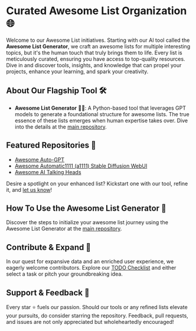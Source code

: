 # Curated Awesome List Organization 🌐

Welcome to our Awesome List initiatives.  Starting with our AI tool called the **Awesome List Generator**, we craft an awesome lists for multiple interesting topics, but it's the human touch that truly brings them to life. Every list is meticulously curated, ensuring you have access to top-quality resources. Dive in and discover tools, insights, and knowledge that can propel your projects, enhance your learning, and spark your creativity.

## About Our Flagship Tool 🛠️

- **Awesome List Generator** 📜✨: A Python-based tool that leverages GPT models to generate a foundational structure for awesome lists. The true essence of these lists emerges when human expertise takes over. Dive into the details at the [main repository](https://github.com/alialsaeedi19/GPT-Awesome-List-Generator).

## Featured Repositories 🌟

- [Awesome Auto-GPT](https://github.com/alronz/Awesome-Auto-GPT)
- [Awesome Automatic1111 (a1111) Stable Diffusion WebUI](https://github.com/alronz/awesome-stable-diffusion-webui)
- [Awesome AI Talking Heads](https://github.com/alronz/awesome-ai-talking-heads)

Desire a spotlight on your enhanced list? Kickstart one with our tool, refine it, and [let us know](https://github.com/alialsaeedi19/GPT-Awesome-List-Generator/issues/new)!

## How To Use the Awesome List Generator 🚀

Discover the steps to initialize your awesome list journey using the Awesome List Generator at the [main repository](https://github.com/alialsaeedi19/GPT-Awesome-List-Generator).

## Contribute & Expand 🙌

In our quest for expansive data and an enriched user experience, we eagerly welcome contributors. Explore our [TODO Checklist](https://github.com/alialsaeedi19/GPT-Awesome-List-Generator#todo-checklist) and either select a task or pitch your groundbreaking idea.

## Support & Feedback 💖

Every star ⭐ fuels our passion. Should our tools or any refined lists elevate your pursuits, do consider starring the repository. Feedback, pull requests, and issues are not only appreciated but wholeheartedly encouraged!

